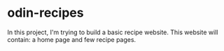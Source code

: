 # odin-recipes

In this project, I'm trying to build a basic recipe website. This website will contain: a home page and few recipe pages. 